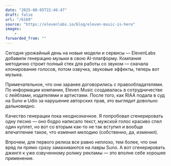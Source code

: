 ```yaml
---
date: "2025-08-05T22:46:47"
draft: false
url: "/6169"
source: "https://elevenlabs.io/blog/eleven-music-is-here"
images:
    -
forwarded_from: ""
---
```


Сегодня урожайный день на новые модели и сервисы — ElevenLabs добавили генерацию музыки в свою AI-платформу. Компания методично строит полный стек для работы со звуком — сначала клонирование голосов, потом озвучка, звуковые эффекты, теперь вот музыка.

Примечательное, что они заранее договорились с правообладателями. По информации компании, Eleven Music создавалась в сотрудничестве с лейблами, издателями и артистами. После того, как RIAA подала в суд на Suno и Udio за нарушение авторских прав, это выглядит довольно дальновидно.

Качество генерации пока неоднозначное. Я попробовал сгенерировать одну песню — оно бодро написало текст, мужской голос красиво спел один куплет, но вот со вторым как-то не так вступил и вообще впечатление такое, что изменил мелодию (собственно, да, изменил). 

Впрочем, для первого релиза все равно неплохо, тем более, что они вряд ли прямо сразу замахиваются на лавры Suno. А вот сгенерировать джингл к уже озвученному ролику рекламы — это вполне себе хорошее применение.
